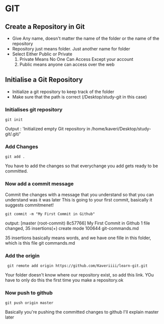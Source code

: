 # GIT

## Create a Repository in Git

* Give Any name, doesn't matter the name of the folder or the name of the repository
* Repository just means folder. Just another name for folder
* Select Either Public or Private
  1. Private Means No One Can Access Except your account
  2. Public means anyone can access over the web

## Initialise a Git Repository

* Initialize a git repository to keep track of the folder
* Make sure that the path is correct (/Desktop/study-git in this case)
  
### Initialises git repository

` git init ` 

Output : 'Initialized empty Git repository in /home/kaveri/Desktop/study-git/.git/'

### Add Changes

`git add .`

You have to add the changes so that everychange you add gets ready to be committed.

### Now add a commit message

Commit the changes with a message that you understand so that you can understand was it was later
This is going to your first commit, basically it suggests commitmenet!

` git commit -m "My First Commit in Github" `

output: [master (root-commit) 8c57766] My First Commit in Github
 1 file changed, 35 insertions(+)
 create mode 100644 git-commands.md

35 insertions basically means words, and we have one fille in this folder, which is this file git commands.md

### Add the origin

` git remote add origin https://github.com/Kaveriiii/learn-git.git`

Your folder doesn't know where our repository exist, so add this link. YOu have to only do this the first time you make a repository.ok

### Now push to github


` git push origin master `

Basically you're pushing the committed changes to github
I'll explain master later

